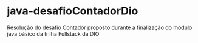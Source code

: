# java-desafioContadorDio
Resolução do desafio Contador proposto durante a finalização do módulo java básico da trilha Fullstack da DIO
